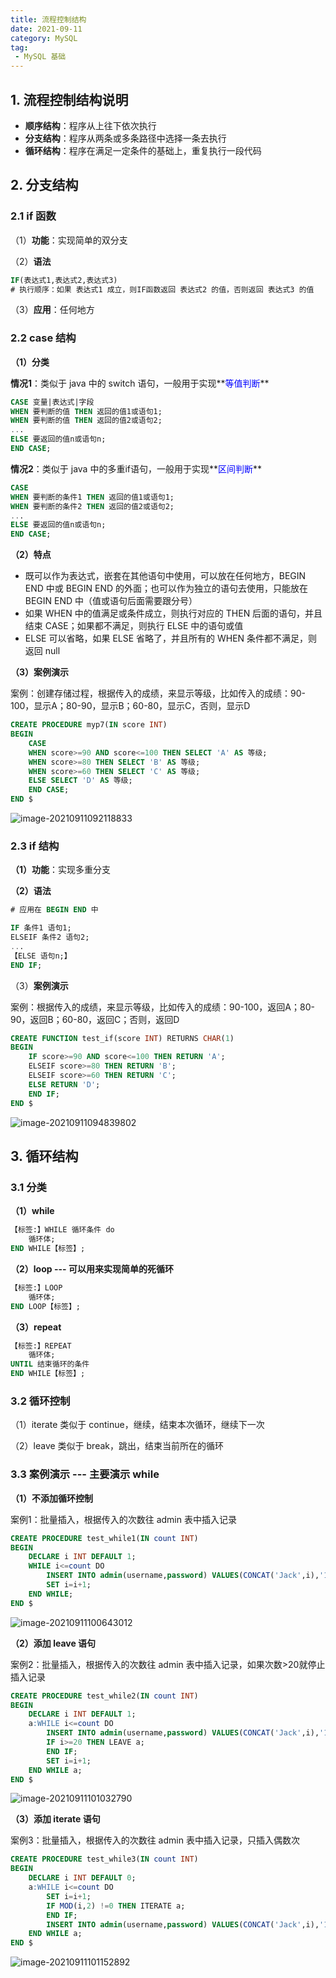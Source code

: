 ```yaml
---
title: 流程控制结构
date: 2021-09-11
category: MySQL
tag:
 - MySQL 基础
---
```


## 1. 流程控制结构说明

- **顺序结构**：程序从上往下依次执行
- **分支结构**：程序从两条或多条路径中选择一条去执行
- **循环结构**：程序在满足一定条件的基础上，重复执行一段代码

## 2. 分支结构

### 2.1 if 函数

（1）**功能**：实现简单的双分支

（2）**语法**

```sql
IF(表达式1,表达式2,表达式3)
# 执行顺序：如果 表达式1 成立，则IF函数返回 表达式2 的值，否则返回 表达式3 的值
```

（3）**应用**：任何地方

### 2.2 case 结构

**（1）分类**

**情况1**：类似于 java 中的 switch 语句，一般用于实现**<span style="color:blue">等值判断</span>**

```sql
CASE 变量|表达式|字段
WHEN 要判断的值 THEN 返回的值1或语句1;
WHEN 要判断的值 THEN 返回的值2或语句2;
...
ELSE 要返回的值n或语句n;
END CASE;
```

**情况2**：类似于 java 中的多重if语句，一般用于实现**<span style="color:blue">区间判断</span>**

```sql
CASE
WHEN 要判断的条件1 THEN 返回的值1或语句1;
WHEN 要判断的条件2 THEN 返回的值2或语句2;
...
ELSE 要返回的值n或语句n;
END CASE;
```

**（2）特点**

- 既可以作为表达式，嵌套在其他语句中使用，可以放在任何地方，BEGIN END 中或 BEGIN END 的外面；也可以作为独立的语句去使用，只能放在 BEGIN END 中（值或语句后面需要跟分号）
- 如果 WHEN 中的值满足或条件成立，则执行对应的 THEN 后面的语句，并且结束 CASE；如果都不满足，则执行 ELSE 中的语句或值
- ELSE 可以省略，如果 ELSE 省略了，并且所有的 WHEN 条件都不满足，则返回 null

**（3）案例演示**

案例：创建存储过程，根据传入的成绩，来显示等级，比如传入的成绩：90-100，显示A；80-90，显示B；60-80，显示C，否则，显示D

```sql
CREATE PROCEDURE myp7(IN score INT)
BEGIN
	CASE
	WHEN score>=90 AND score<=100 THEN SELECT 'A' AS 等级;
	WHEN score>=80 THEN SELECT 'B' AS 等级;
	WHEN score>=60 THEN SELECT 'C' AS 等级;
	ELSE SELECT 'D' AS 等级;
	END CASE;
END $
```

![image-20210911092118833](https://pet-hkw.oss-cn-shenzhen.aliyuncs.com/image/new_blog_system/mysql/image-20210911092118833.png)

### 2.3 if 结构

**（1）功能**：实现多重分支

**（2）语法**

```sql
# 应用在 BEGIN END 中

IF 条件1 语句1;
ELSEIF 条件2 语句2;
...
【ELSE 语句n;】
END IF;
```

（3）**案例演示**

案例：根据传入的成绩，来显示等级，比如传入的成绩：90-100，返回A；80-90，返回B；60-80，返回C；否则，返回D

```sql
CREATE FUNCTION test_if(score INT) RETURNS CHAR(1)
BEGIN
	IF score>=90 AND score<=100 THEN RETURN 'A';
	ELSEIF score>=80 THEN RETURN 'B';
	ELSEIF score>=60 THEN RETURN 'C';
	ELSE RETURN 'D';
	END IF;
END $
```

![image-20210911094839802](https://pet-hkw.oss-cn-shenzhen.aliyuncs.com/image/new_blog_system/mysql/image-20210911094839802.png)

## 3. 循环结构

### 3.1 分类

**（1）while**

```sql
【标签:】WHILE 循环条件 do
    循环体;
END WHILE【标签】;
```

**（2）loop --- 可以用来实现简单的死循环**

```sql
【标签:】LOOP
    循环体;
END LOOP【标签】;
```

**（3）repeat**

```sql
【标签:】REPEAT
    循环体;
UNTIL 结束循环的条件
END WHILE【标签】;
```

### 3.2 循环控制

（1）iterate 类似于 continue，继续，结束本次循环，继续下一次

（2）leave 类似于 break，跳出，结束当前所在的循环

###  3.3 案例演示 --- 主要演示 while

**（1）不添加循环控制**

案例1：批量插入，根据传入的次数往 admin 表中插入记录

```sql
CREATE PROCEDURE test_while1(IN count INT)
BEGIN
	DECLARE i INT DEFAULT 1;
	WHILE i<=count DO
		INSERT INTO admin(username,password) VALUES(CONCAT('Jack',i),'1234');
		SET i=i+1;
	END WHILE;
END $
```

![image-20210911100643012](https://pet-hkw.oss-cn-shenzhen.aliyuncs.com/image/new_blog_system/mysql/image-20210911100643012.png)

**（2）添加 leave 语句**

案例2：批量插入，根据传入的次数往 admin 表中插入记录，如果次数>20就停止插入记录

```sql
CREATE PROCEDURE test_while2(IN count INT)
BEGIN
	DECLARE i INT DEFAULT 1;
	a:WHILE i<=count DO
		INSERT INTO admin(username,password) VALUES(CONCAT('Jack',i),'1234');
		IF i>=20 THEN LEAVE a;
		END IF;
		SET i=i+1;
	END WHILE a;
END $
```

![image-20210911101032790](https://pet-hkw.oss-cn-shenzhen.aliyuncs.com/image/new_blog_system/mysql/image-20210911101032790.png)

**（3）添加 iterate 语句**

案例3：批量插入，根据传入的次数往 admin 表中插入记录，只插入偶数次

```sql
CREATE PROCEDURE test_while3(IN count INT)
BEGIN
	DECLARE i INT DEFAULT 0;
	a:WHILE i<=count DO
		SET i=i+1;
		IF MOD(i,2) !=0 THEN ITERATE a;
		END IF;
		INSERT INTO admin(username,password) VALUES(CONCAT('Jack',i),'1234');
	END WHILE a;
END $
```

![image-20210911101152892](https://pet-hkw.oss-cn-shenzhen.aliyuncs.com/image/new_blog_system/mysql/image-20210911101152892.png)